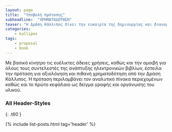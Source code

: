 ```yaml
---
layout: page
title:  "Υποβολή πρότασης"
subheadline:  "ΧΡΗΜΑΤΟΔΟΤΗΣΗ"
teaser: "Η Δράση Κάλλιπος δίνει την ευκαιρία της δημιουργίας και διανομής ακαδημαϊκών βιβλίων σε ηλεκτρονική μορφή"
categories:
    - kallipos
tags:
    - proposal
    - book
---
```

Με βασικό κίνητρο τις ευέλικτες άδειες χρήσεις, καθώς και την αμοιβή για όλους τους συντελεστές της ανάπτυξης ηλεκτρονικών βιβλίων, έστειλα την πρόταση για αξιολόγηση και πιθανή χρηματοδότηση από την Δράση Κάλλιπος. Η πρόταση περιλαμβάνει τον αναλυτικό πίνακα περιεχομένων καθώς και το πρώτο κεφάλαιο ως δείγμα γραφής και οργάνωσης του υλικού.

### All Header-Styles
{: .t60 }

{% include list-posts.html tag='header' %}
